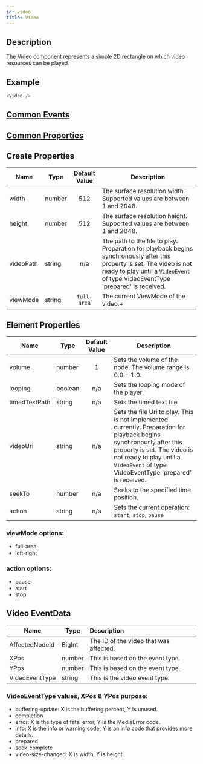 ```yaml
---
id: video
title: Video
---
```

## Description
The Video component represents a simple 2D rectangle on which video resources can be played.

## Example

```javascript
<Video />
```

## [Common Events](../types/Events.md)

## [Common Properties](../types/Properties.md)

## Create Properties

| Name      | Type   | Default Value | Description                                                                                                                                                                                                                         |
| --------- | ------ | :-----------: | ----------------------------------------------------------------------------------------------------------------------------------------------------------------------------------------------------------------------------------- |
| width     | number |      512      | The surface resolution width. Supported values are between 1 and 2048.                                                                                                                                                                                              |
| height    | number |      512      | The surface resolution height. Supported values are between 1 and 2048.                                                                                                                                                                                             |
| videoPath | string |      n/a      | The path to the file to play. Preparation for playback begins synchronously after this property is set. The video is not ready to play until a `VideoEvent` of type VideoEventType 'prepared' is received. |
| viewMode  | string |  `full-area`  | The current ViewMode of the video.+                                                                                                                                                                                        |

## Element Properties

| Name          | Type    | Default Value | Description                                                                                                                                                                                                                             |
| ------------- | ------- | :-----------: | --------------------------------------------------------------------------------------------------------------------------------------------------------------------------------------------------------------------------------------- |
| volume        | number  |       1       | Sets the volume of the node. The volume range is 0.0 - 1.0.                                                                                                                                                                                                           |
| looping       | boolean |      n/a      | Sets the looping mode of the player.                                                                                                                                                                                                    |
| timedTextPath | string  |      n/a      | Sets the timed text file.                                                                                                                                                                                                               |
| videoUri      | string  |      n/a      | Sets the file Uri to play. This is not implemented currently. Preparation for playback begins synchronously after this property is set. The video is not ready to play until a `VideoEvent` of type VideoEventType 'prepared' is received.  |
| seekTo        | number  |      n/a      | Seeks to the specified time position.                                                                                                                                                                                                   |
| action        | string  |      n/a      | Sets the current operation: `start`, `stop`, `pause`                                                                                                                                                                                    |

### viewMode options:

- full-area
- left-right

### action options:

- pause
- start
- stop

## Video EventData

| Name           | Type   | Description                                |
| -------------- | ------ | :----------------------------------------- |
| AffectedNodeId | BigInt | The ID of the video that was affected. |
| XPos           | number | This is based on the event type.                      |
| YPos           | number | This is based on the event type.                      |
| VideoEventType | string | This is the video event type.                           |

### VideoEventType values, XPos & YPos purpose:

- buffering-update:
  X is the buffering percent, Y is unused.
- completion
- error:
  X is the type of fatal error, Y is the MediaError code.
- info:
  X is the info or warning code, Y is an info code that provides more details.
- prepared
- seek-complete
- video-size-changed:
  X is width, Y is height.
